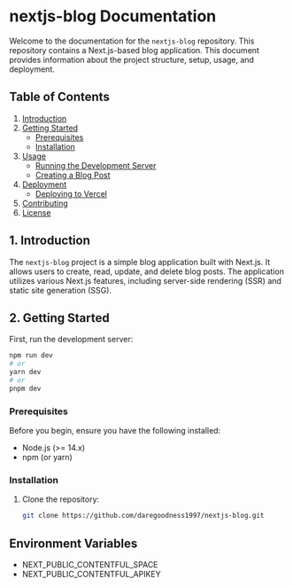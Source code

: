 # nextjs-blog Documentation

Welcome to the documentation for the `nextjs-blog` repository. This repository contains a Next.js-based blog application. This document provides information about the project structure, setup, usage, and deployment.

## Table of Contents

1. [Introduction](#introduction)
2. [Getting Started](#getting-started)
   - [Prerequisites](#prerequisites)
   - [Installation](#installation)
3. [Usage](#usage)
   - [Running the Development Server](#running-the-development-server)
   - [Creating a Blog Post](#creating-a-blog-post)
4. [Deployment](#deployment)
   - [Deploying to Vercel](#deploying-to-vercel)
5. [Contributing](#contributing)
6. [License](#license)

## 1. Introduction

The `nextjs-blog` project is a simple blog application built with Next.js. It allows users to create, read, update, and delete blog posts. The application utilizes various Next.js features, including server-side rendering (SSR) and static site generation (SSG).

## 2. Getting Started

First, run the development server:

```bash
npm run dev
# or
yarn dev
# or
pnpm dev
```
### Prerequisites

Before you begin, ensure you have the following installed:

- Node.js (>= 14.x)
- npm (or yarn)

### Installation

1. Clone the repository:

   ```bash
   git clone https://github.com/daregoodness1997/nextjs-blog.git


##  Environment Variables
- NEXT_PUBLIC_CONTENTFUL_SPACE
- NEXT_PUBLIC_CONTENTFUL_APIKEY 





